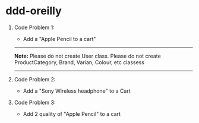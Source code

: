 # ddd-oreilly

1. Code Problem 1:
    - Add a "Apple Pencil to a cart"
    ---
    **Note:** Please do not create User class.
    Please do not create ProductCategory, Brand, Varian, Colour, etc classess
    
    ---

1. Code Problem 2:
    - Add a "Sony Wireless headphone" to a Cart

1. Code Problem 3:
    - Add 2 quality of "Apple Pencil" to a cart



